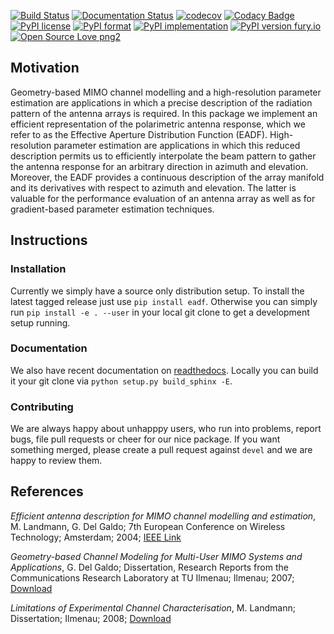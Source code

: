 [![Build Status](https://travis-ci.com/EMS-TU-Ilmenau/EADF.svg?branch=master)](https://travis-ci.com/EMS-TU-Ilmenau/EADF)
[![Documentation Status](https://readthedocs.org/projects/eadf/badge/?version=latest)](https://eadf.readthedocs.io/en/latest/?badge=latest)
[![codecov](https://codecov.io/gh/EMS-TU-Ilmenau/EADF/branch/master/graph/badge.svg)](https://codecov.io/gh/EMS-TU-Ilmenau/EADF)
[![Codacy Badge](https://api.codacy.com/project/badge/Grade/35012a6466c84592ba6d6bca146440e1)](https://www.codacy.com/app/SebastianSemper/EADF?utm_source=github.com&amp;utm_medium=referral&amp;utm_content=EMS-TU-Ilmenau/EADF&amp;utm_campaign=Badge_Grade)
[![PyPI license](https://img.shields.io/pypi/l/eadf.svg)](https://pypi.python.org/pypi/eadf/)
[![PyPI format](https://img.shields.io/pypi/format/eadf.svg)](https://pypi.python.org/pypi/eadf/)
[![PyPI implementation](https://img.shields.io/pypi/implementation/eadf.svg)](https://pypi.python.org/pypi/eadf/)
[![PyPI version fury.io](https://badge.fury.io/py/eadf.svg)](https://pypi.python.org/pypi/eadf/)
[![Open Source Love png2](https://badges.frapsoft.com/os/v2/open-source.png?v=103)](https://github.com/ellerbrock/open-source-badges/)

## Motivation

Geometry-based MIMO channel modelling and a high-resolution parameter estimation are applications in which a precise description of the radiation pattern of the antenna arrays is required. In this package we implement an efficient representation of the polarimetric antenna response, which we refer to as the Effective Aperture Distribution Function (EADF). High-resolution parameter estimation are applications in which this reduced description permits us to efficiently interpolate the beam pattern to gather the antenna response for an arbitrary direction in azimuth and elevation. Moreover, the EADF provides a continuous description of the array manifold and its derivatives with respect to azimuth and elevation. The latter is valuable for the performance evaluation of an antenna array as well as for gradient-based parameter estimation techniques.

## Instructions

### Installation

Currently we simply have a source only distribution setup. To install the latest tagged release just use `pip install eadf`. Otherwise you can simply run
`pip install -e . --user` in your local git clone to get a development setup running.

### Documentation

We also have recent documentation on [readthedocs](https://eadf.rtfd.io). Locally you can build it your git clone via `python setup.py build_sphinx -E`.

### Contributing

We are always happy about unhapppy users, who run into problems, report bugs, file pull requests or cheer for our nice package. If you want something merged, please create a pull request against `devel` and we are happy to review them.

## References

*Efficient antenna description for MIMO channel modelling and estimation*, M. Landmann, G. Del Galdo; 7th European Conference on Wireless Technology; Amsterdam; 2004; [IEEE Link](https://ieeexplore.ieee.org/document/1394809)

*Geometry-based Channel Modeling for Multi-User MIMO Systems and Applications*, G. Del Galdo; Dissertation, Research Reports from the Communications Research Laboratory at TU Ilmenau; Ilmenau; 2007; [Download](https://www.db-thueringen.de/servlets/MCRFileNodeServlet/dbt_derivate_00014957/ilm1-2007000136.pdf)

*Limitations of Experimental Channel Characterisation*, M. Landmann; Dissertation; Ilmenau; 2008; [Download](https://www.db-thueringen.de/servlets/MCRFileNodeServlet/dbt_derivate_00015967/ilm1-2008000090.pdf)
